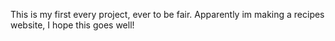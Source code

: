 This is my first every project, ever to be fair. Apparently im making a recipes website, I hope this goes well!
